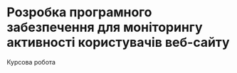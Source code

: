 # Розробка програмного забезпечення для моніторингу активності користувачів веб-сайту
Курсова робота

